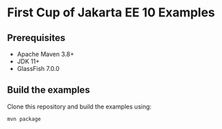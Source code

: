 # First Cup of Jakarta  EE 10 Examples

## Prerequisites

- Apache Maven 3.8+
- JDK 11+
- GlassFish 7.0.0

## Build the examples

Clone this repository and build the examples using:

```
mvn package
```
